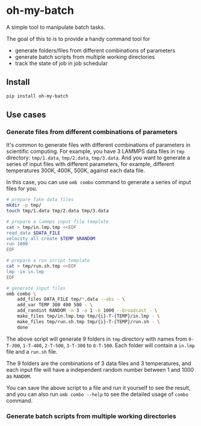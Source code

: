 # oh-my-batch
A simple tool to manipulate batch tasks.

The goal of this to is to provide a handy command tool for
* generate folders/files from different combinations of parameters
* generate batch scripts from multiple working directories
* track the state of job in job schedular

## Install
```bash
pip install oh-my-batch
```

## Use cases

### Generate files from different combinations of parameters

It's common to generate files with different combinations of parameters in scientific computing.
For example, you have 3 LAMMPS data files in `tmp` directory: `tmp/1.data`, `tmp/2.data`, `tmp/3.data`.
And you want to generate a series of input files with different parameters,
for example, different temperatures 300K, 400K, 500K, against each data file.

In this case, you can use `omb combo` command to generate a series of input files for you.


```bash
# prepare fake data files
mkdir -p tmp/
touch tmp/1.data tmp/2.data tmp/3.data

# prepare a lammps input file template
cat > tmp/in.lmp.tmp <<EOF
read_data $DATA_FILE
velocity all create $TEMP $RANDOM
run 1000
EOF

# prepare a run script template
cat > tmp/run.sh.tmp <<EOF
lmp -in in.lmp
EOF

# generate input files
omb combo \
    add_files DATA_FILE tmp/*.data --abs - \
    add_var TEMP 300 400 500 - \
    add_randint RANDOM -n 3 -a 1 -b 1000 --broadcast - \
    make_files tmp/in.lmp.tmp tmp/{i}-T-{TEMP}/in.lmp - \
    make_files tmp/run.sh.tmp tmp/{i}-T-{TEMP}/run.sh - \
    done
```

The above script will generate 9 folders in `tmp` directory
with names from `0-T-300`, `1-T-400`, `2-T-500`, `3-T-300` to `8-T-500`.
Each folder will contain a `in.lmp` file and a `run.sh` file.

The 9 folders are the combinations of 3 data files and 3 temperatures,
and each input file will have a independent random number between 1 and 1000 as `RANDOM`.

You can save the above script to a file and run it yourself to see the result, 
and you can also run `omb combo --help` to see the detailed usage of `combo` command.


### Generate batch scripts from multiple working directories

